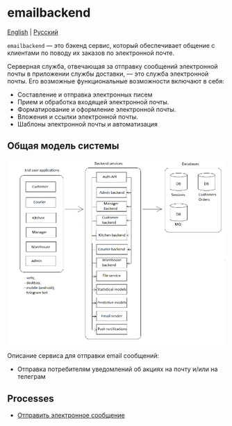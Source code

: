 # emailbackend

[English](emailbackend.md) | [Русский](emailbackend.ru.md)

`emailbackend` — это бэкенд сервис, который обеспечивает общение с клиентами по поводу их заказов по электронной почте.

Серверная служба, отвечающая за отправку сообщений электронной почты в приложении службы доставки, — это служба электронной почты. Его возможные функциональные возможности включают в себя:

- Составление и отправка электронных писем
- Прием и обработка входящей электронной почты.
- Форматирование и оформление электронной почты.
- Вложения и ссылки электронной почты.
- Шаблоны электронной почты и автоматизация

## Общая модель системы 

![system_overall](../img/system_overall.png)

Описание сервиса для отправки email сообщений:
- Отправка потребителям уведомлений об акциях на почту и/или на телеграм

## Processes 

- [Отправить электронное сообщение](../processes/emailbackend/sendemail.md)
